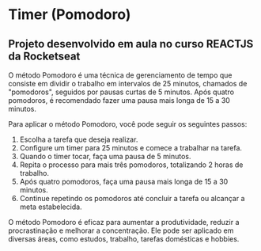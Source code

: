 # Timer (Pomodoro)
## Projeto desenvolvido em aula no curso REACTJS da Rocketseat

O método Pomodoro é uma técnica de gerenciamento de tempo que consiste em dividir o trabalho em intervalos de 25 minutos, chamados de "pomodoros", seguidos por pausas curtas de 5 minutos. Após quatro pomodoros, é recomendado fazer uma pausa mais longa de 15 a 30 minutos.

Para aplicar o método Pomodoro, você pode seguir os seguintes passos:

1. Escolha a tarefa que deseja realizar.
2. Configure um timer para 25 minutos e comece a trabalhar na tarefa.
3. Quando o timer tocar, faça uma pausa de 5 minutos.
4. Repita o processo para mais três pomodoros, totalizando 2 horas de trabalho.
5. Após quatro pomodoros, faça uma pausa mais longa de 15 a 30 minutos.
6. Continue repetindo os pomodoros até concluir a tarefa ou alcançar a meta estabelecida.

O método Pomodoro é eficaz para aumentar a produtividade, reduzir a procrastinação e melhorar a concentração. Ele pode ser aplicado em diversas áreas, como estudos, trabalho, tarefas domésticas e hobbies.
